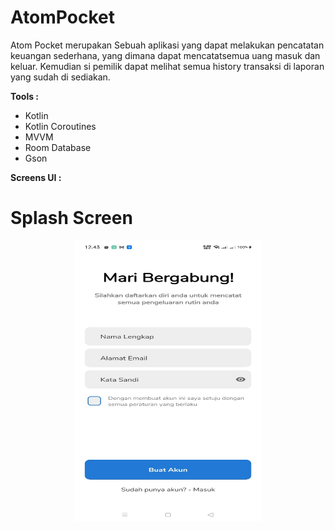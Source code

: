 # AtomPocket

Atom Pocket merupakan Sebuah aplikasi yang dapat melakukan pencatatan keuangan sederhana, yang dimana dapat mencatatsemua uang masuk dan keluar. Kemudian si pemilik dapat melihat semua history transaksi di laporan yang sudah di sediakan. 

<b>Tools :</b>
- Kotlin
- Kotlin Coroutines
- MVVM 
- Room Database
- Gson

<b>Screens UI :</b>

# Splash Screen
<p align="center">
  <img src="https://github.com/FajarSubeki/AtomPocket/blob/main/screenshoot/WhatsApp%20Image%202020-12-26%20at%2012.45.25%20(1).jpeg" align="middle" width="300" height="450" />
</p>
